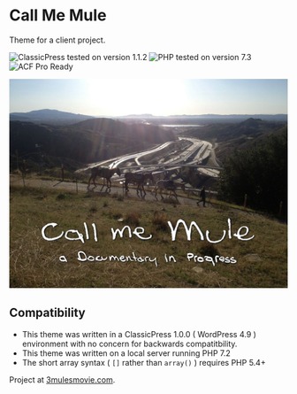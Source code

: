 # Call Me Mule

Theme for a client project.

![ClassicPress tested on version 1.1.2](https://img.shields.io/badge/ClassicPress-1.1.2-03768e.svg?style=flat-square)
![PHP tested on version 7.3](https://img.shields.io/badge/PHP-tested%207.3-8892bf.svg?style=flat-square)
![ACF Pro Ready](https://img.shields.io/badge/ACF%20Pro-ready-00d3ae.svg?style=flat-square)

![Cover Image](https://raw.githubusercontent.com/ControlledChaos/call-me-mule/master/screenshot.jpg)

## Compatibility

* This theme was written in a ClassicPress 1.0.0 ( WordPress 4.9 ) environment with no concern for backwards compatitbility.
* This theme was written on a local server running PHP 7.2
* The short array syntax ( `[]` rather than `array()` ) requires PHP 5.4+

Project at [3mulesmovie.com](http://3mulesmovie.com/).
